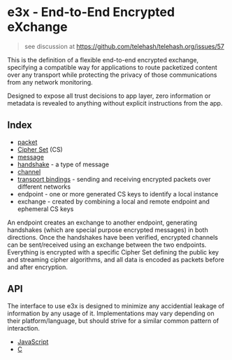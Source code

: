 e3x - End-to-End Encrypted eXchange
===================================

> see discussion at
> https://github.com/telehash/telehash.org/issues/57

This is the definition of a flexible end-to-end encrypted exchange, specifying a compatible way for applications to route packetized content over any transport while protecting the privacy of those communications from any network monitoring.

Designed to expose all trust decisions to app layer, zero information or metadata is revealed to anything without explicit instructions from the app.

## Index

* [packet](../lob/)
* [Cipher Set](cs/) (CS)
* [message](messages.md)
* [handshake](handshake.md) - a type of message
* [channel](channels.md)
* [transport bindings](tp/) - sending and receiving encrypted packets over different networks
* endpoint - one or more generated CS keys to identify a local instance
* exchange - created by combining a local and remote endpoint and ephemeral CS keys

An endpoint creates an exchange to another endpoint, generating handshakes (which are special purpose encrypted messages) in both directions.  Once the handshakes have been verified, encrypted channels can be sent/received using an exchange between the two endpoints.  Everything is encrypted with a specific Cipher Set defining the public key and streaming cipher algorithms, and all data is encoded as packets before and after encryption.

## API

The interface to use e3x is designed to minimize any accidential leakage of information by any usage of it.  Implementations may vary depending on their platform/language, but should strive for a similar common pattern of interaction.

* [JavaScript](https://github.com/quartzjer/e3x)
* [C](https://github.com/telehash/telehash-c/blob/master/src/e3x.h)

